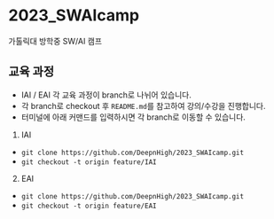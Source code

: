 # 2023_SWAIcamp
가톨릭대 방학중 SW/AI 캠프

## 교육 과정
-  IAI / EAI 각 교육 과정이 branch로 나뉘어 있습니다.
- 각 branch로 checkout 후 `README.md`를 참고하여 강의/수강을 진행합니다.
- 터미널에 아래 커맨드를 입력하시면 각 branch로 이동할 수 있습니다.
1. IAI
- `git clone https://github.com/DeepnHigh/2023_SWAIcamp.git`
- `git checkout -t origin feature/IAI`

2. EAI
- `git clone https://github.com/DeepnHigh/2023_SWAIcamp.git`
- `git checkout -t origin feature/EAI`
